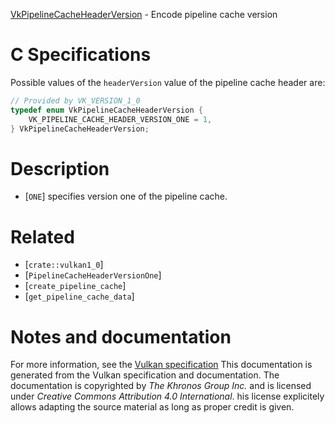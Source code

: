 [VkPipelineCacheHeaderVersion](https://www.khronos.org/registry/vulkan/specs/1.3-extensions/man/html/VkPipelineCacheHeaderVersion.html) - Encode pipeline cache version

# C Specifications
Possible values of the `headerVersion` value of the pipeline cache
header are:
```c
// Provided by VK_VERSION_1_0
typedef enum VkPipelineCacheHeaderVersion {
    VK_PIPELINE_CACHE_HEADER_VERSION_ONE = 1,
} VkPipelineCacheHeaderVersion;
```

# Description
- [`ONE`] specifies version one of the pipeline cache.

# Related
- [`crate::vulkan1_0`]
- [`PipelineCacheHeaderVersionOne`]
- [`create_pipeline_cache`]
- [`get_pipeline_cache_data`]

# Notes and documentation
For more information, see the [Vulkan specification](https://www.khronos.org/registry/vulkan/specs/1.3-extensions/html/vkspec.html)
This documentation is generated from the Vulkan specification and documentation.
The documentation is copyrighted by *The Khronos Group Inc.* and is licensed under *Creative Commons Attribution 4.0 International*.
his license explicitely allows adapting the source material as long as proper credit is given.
        